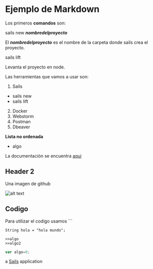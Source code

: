 # Ejemplo de Markdown

Los primeros **comandos** son:

sails new **_nombredelproyecto_**

El **_nombredelproyecto_** es el nombre de la carpeta donde sails crea el proyecto.

sails lift

Levanta el proyecto en node.

Las herramientas que vamos a usar son:

1. Sails
  * sails new
  * sails lift
2. Docker
3. Webstorm
4. Postman
5. Dbeaver

**Lista no ordenada**

* algo

La documentación se encuentra [aqui](https://github.com/adam-p/markdown-here/wiki/Markdown-Cheatsheet)

## Header 2

Una imagen de github

![alt text](https://assets-cdn.github.com/images/modules/open_graph/github-octocat.png "Octocat")


## Codigo

Para utilizar el codigo usamos ```

```
String hola = "hola mundo";
```

```
>>algo
>>algo2
```
```javascript
var algo=0;
```

a [Sails](http://sailsjs.org) application
